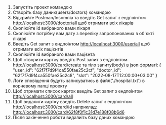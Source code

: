 1. Запустіть проект командою <npm run start:dev>
2. Створіть базу даних(users/doctors) командою <npm run mongo:up>
3. Відкрийте Postman/Insomnia та введіть Get запит з ендпоінтом <http://localhost:3000/doctor/all> щоб отримати всіх
   лікарів
4. Скопіюйте id вибраного вами лікаря
5. Скопіюйте потрібну вам дату з переліку запропонованих в об`єкті лікаря
6. Введіть Get запит з ендпоінтом <http://localhost:3000/user/all> щоб отримати всіх пацієнтів
7. Скопіюйте id вибраного вами пацієнта
8. Щоб створити картку введіть Post запит з ендпоінтом <http://localhost:3000/card/create> та тіло запиту(body) в json
   форматі: {
   "user_id": "62f7f7d9f4ca550fae25c2cf",
   "doctor_id": "62f7f7d9f4ca550fae25c2c8",
   "slot": "2022-08-17T12:00:00+03:00"
   }
9. Логи сповіщення будуть записуватись в файл('./hospital.txt') в корневому папці проекту
10. Щоб отримати список карток введіть Get запит з ендпоінтом <http://localhost:3000/card/all>
11. Щоб видалити картку введіть Delete запит з ендпоінтом <http://localhost:3000/card/id>
    наприклад: <http://localhost:3000/card/62f8f0f1c31d7e188f08b6d6>
12. Після закінчення роботи видалиіть базу даних командою <npm run mongo:down>